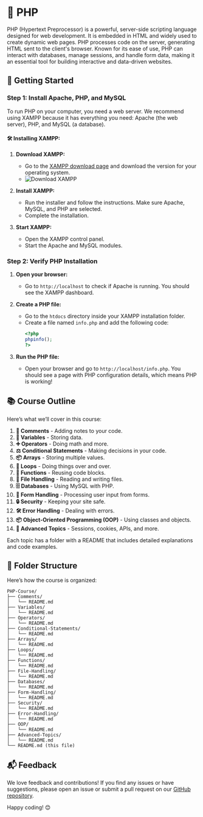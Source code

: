 # 🐘 PHP

PHP (Hypertext Preprocessor) is a powerful, server-side scripting language designed for web development. It is embedded in HTML and widely used to create dynamic web pages. PHP processes code on the server, generating HTML sent to the client's browser. Known for its ease of use, PHP can interact with databases, manage sessions, and handle form data, making it an essential tool for building interactive and data-driven websites.

## 🚀 Getting Started

### Step 1: Install Apache, PHP, and MySQL
To run PHP on your computer, you need a web server. We recommend using XAMPP because it has everything you need: Apache (the web server), PHP, and MySQL (a database).

#### 🛠️ Installing XAMPP:
1. **Download XAMPP:**
   - Go to the [XAMPP download page](https://www.apachefriends.org/index.html) and download the version for your operating system.
   - ![Download XAMPP](https://user-images.githubusercontent.com/37245306/87191329-52e0c300-c306-11ea-9e9f-d5f7d7edb7d0.png)
   
2. **Install XAMPP:**
   - Run the installer and follow the instructions. Make sure Apache, MySQL, and PHP are selected.
   - Complete the installation.

3. **Start XAMPP:**
   - Open the XAMPP control panel.
   - Start the Apache and MySQL modules.

### Step 2: Verify PHP Installation
1. **Open your browser:**
   - Go to `http://localhost` to check if Apache is running. You should see the XAMPP dashboard.

2. **Create a PHP file:**
   - Go to the `htdocs` directory inside your XAMPP installation folder.
   - Create a file named `info.php` and add the following code:
     ```php
     <?php
     phpinfo();
     ?>
     ```

3. **Run the PHP file:**
   - Open your browser and go to `http://localhost/info.php`. You should see a page with PHP configuration details, which means PHP is working!

## 📚 Course Outline

Here’s what we’ll cover in this course:

1. **💬 Comments** - Adding notes to your code.
2. **🔢 Variables** - Storing data.
3. **➕ Operators** - Doing math and more.
4. **⚖️ Conditional Statements** - Making decisions in your code.
5. **📦 Arrays** - Storing multiple values.
6. **🔄 Loops** - Doing things over and over.
7. **🔧 Functions** - Reusing code blocks.
8. **📄 File Handling** - Reading and writing files.
9. **🗄️ Databases** - Using MySQL with PHP.
10. **📝 Form Handling** - Processing user input from forms.
11. **🔒 Security** - Keeping your site safe.
12. **🛠️ Error Handling** - Dealing with errors.
13. **📦 Object-Oriented Programming (OOP)** - Using classes and objects.
14. **🚀 Advanced Topics** - Sessions, cookies, APIs, and more.

Each topic has a folder with a README that includes detailed explanations and code examples.

## 📂 Folder Structure

Here’s how the course is organized:

```
PHP-Course/
├── Comments/
│   └── README.md
├── Variables/
│   └── README.md
├── Operators/
│   └── README.md
├── Conditional-Statements/
│   └── README.md
├── Arrays/
│   └── README.md
├── Loops/
│   └── README.md
├── Functions/
│   └── README.md
├── File-Handling/
│   └── README.md
├── Databases/
│   └── README.md
├── Form-Handling/
│   └── README.md
├── Security/
│   └── README.md
├── Error-Handling/
│   └── README.md
├── OOP/
│   └── README.md
├── Advanced-Topics/
│   └── README.md
└── README.md (this file)
```

## 📬 Feedback

We love feedback and contributions! If you find any issues or have suggestions, please open an issue or submit a pull request on our [GitHub repository](https://github.com/Konain-Raza/php).

Happy coding! 😊
